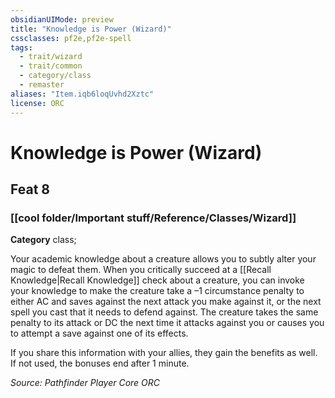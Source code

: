 ```yaml
---
obsidianUIMode: preview
title: "Knowledge is Power (Wizard)"
cssclasses: pf2e,pf2e-spell
tags:
  - trait/wizard
  - trait/common
  - category/class
  - remaster
aliases: "Item.iqb6loqUvhd2Xztc"
license: ORC
---
```

# Knowledge is Power (Wizard)
## Feat 8
### [[cool folder/Important stuff/Reference/Classes/Wizard]]

**Category** class; 




Your academic knowledge about a creature allows you to subtly alter your magic to defeat them. When you critically succeed at a [[Recall Knowledge|Recall Knowledge]] check about a creature, you can invoke your knowledge to make the creature take a –1 circumstance penalty to either AC and saves against the next attack you make against it, or the next spell you cast that it needs to defend against. The creature takes the same penalty to its attack or DC the next time it attacks against you or causes you to attempt a save against one of its effects.

If you share this information with your allies, they gain the benefits as well. If not used, the bonuses end after 1 minute.

*Source: Pathfinder Player Core*
*ORC*
